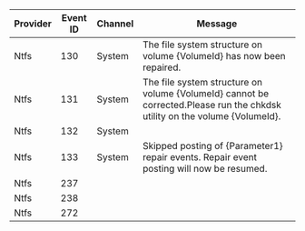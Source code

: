 Provider  |  Event ID  |  Channel  |  Message
----------|------------|-----------|----------------------------------------------------------------------------------------------------------------------------
Ntfs      |  130       |  System   |  The file system structure on volume {VolumeId} has now been repaired.
Ntfs      |  131       |  System   |  The file system structure on volume {VolumeId} cannot be corrected.Please run the chkdsk utility on the volume {VolumeId}.
Ntfs      |  132       |  System   |
Ntfs      |  133       |  System   |  Skipped posting of {Parameter1} repair events.  Repair event posting will now be resumed.
Ntfs      |  237       |           |
Ntfs      |  238       |           |
Ntfs      |  272       |           |